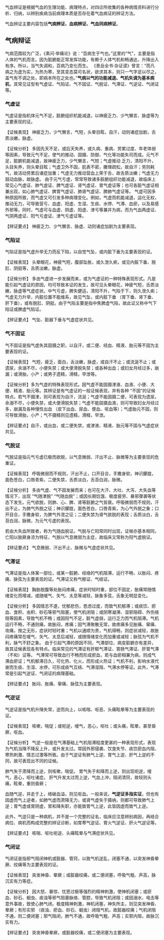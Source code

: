 气血辨证是根据气血的生理功能、病理特点，对四诊所收集的各种病情资料进行分析、归纳，以辨别疾病当前病理本质是否存在着气血病证的辨证方法。

气血辨证主要内容包括**气病辨证、血病辨证、气血同病辨证**。

## 气病辩证
气病范围较为广泛，《素问·举痛论》说：“百病生于气也。”这里的“气”，主要是指人体的气机而言。因为脏腑能正常发挥功能，有赖于人体气机和畅通达，升降出入有序。所以，当气失调和，百病乃变化而生。
《景岳全书·杂证谟》曾言：“而凡病之为虚为实，为热为寒，至其变态莫可名状，欲求其本，则只一气字足以尽之，盖气有不调之处，即病本所在之处也。”**气病以气的功能减退、气机失调为基本病机**，其常见证型有气虚证、气陷证、气不固证、气脱证、气滞证、气逆证、气闭证等。

### 气虚证

气虚证是指机体元气不足，脏腑组织机能减退，以神疲乏力、少气懒言、脉虚等为主要表现的证。

【证候表现】
神疲乏力，少气懒言，气短，头晕目眩，自汗，动则诸症加剧，舌质淡嫩，脉虚。

【证候分析】
多因先天不足，或后天失养，或久病、重病、劳累过度、年老体弱等因素，导致元气不足，使气的推动、固摄、防御、气化等功能失司而成。元气不足，脏腑机能减退，故神疲乏力，少气懒言，气短；气虚推动
乏力，清阳不升，头目失养，则头晕目眩；气虚卫外不固，肌表不密，腠理疏松，故自汗；劳则耗气，故活动劳累后诸症加重；气虚无力推动营血上荣于舌，故舌质淡嫩；气虚无力鼓动血脉，故脉虚。
由于元气亏虚，常常导致诸多脏腑组织功能减退，故临床上常见心气虚证、肺气虚证、脾气虚证、肾气虚证、胃气虚证等；也可各脏气虚证相兼出现，如心肺气虚证、脾胃气虚证、肺肾气虚证、脾肺气虚证等。
气虚可因多种原因所致，而气虚又可引发多种病理变化。例如，气虚而机能减退，运化无权，推动无力，可导致营亏、血虚、阳虚、生湿、生痰、水停、气滞、血瘀，以及易感外邪等。同时，气虚可与血虚、阴虚、阳虚、津亏等兼并为病，而为气血两虚证、气阴两虚证、阳气亏虚证、津气亏虚证等。

【辨证要点】
神疲乏力、少气懒言、脉虚、动则诸症加剧为主要表现。


### 气陷证
气陷证是指气虚升举无力而反下陷，以自觉气坠，或内脏下垂为主要表现的证。

【证候表现】
头晕眼花，神疲气短，腹部坠胀，或久泄久痢，或见内脏下垂、脱肛、阴挺等，舌质淡嫩，脉虚。

【证候分析】
多由气虚进一步发展而来，或为气虚证的一种特殊表现形式。凡是能引起气虚证的原因，均可导致本证的发生，故可见头晕眼花，神疲气短，舌质淡嫩，脉虚等气虚症状。中气亏虚，脾失健运，清阳不升，气陷于下，则久泄久痢；气虚无力升举，内脏位置不能维系，故见气坠，或内脏下垂 （胃下垂、肾下垂、肝下垂），或有脱肛、阴挺。由于气陷主要是指中焦脾虚气陷，故此证又称中气下陷证或脾虚气陷证。

【辨证要点】
气坠、脏器下垂与气虚症状共见。

### 气不固证
气不固证是指气虚失其固摄之职，以自汗，或二便、经血、精液、胎元等不固为主要表现的证。

【证候表现】
气短，疲乏，面白，舌淡嫩，脉虚，或自汗不止；或流涎不止；或遗尿，余溺不尽，小便失禁；或大便滑脱失禁；或各种出血；或妇女月经过多，崩漏；或滑胎，小产；或男子遗精，滑精，早泄等。

【证候分析】多为气虚的特殊表现形式。因气虚不能固摄津液、血液、小便、大便、精液、胎元等。其辨证是有气虚证的一般证候表现，并有各种 “不固”的证候特点。若气不摄津，则可表现为自汗，流涎；气虚不能固摄二便，可表现为遗尿，余溺不尽，小便失禁，或大便滑脱失禁；气虚不能固摄血液，则可导致妇女月经过多，崩漏及各种慢性出血 （皮下出血、尿血、便血、呕血等）；气虚胎元不固，则可导致滑胎，小产；气不摄精则见遗精，滑精，早泄。

【辨证要点】自汗，或出血，或二便失禁，或津液、精液、胎元等不固与气虚症状共见。


### 气脱证

气脱证是指元气亏虚已极而欲脱，以气息微弱、汗出不止、脉微等为主要表现的危重证。

【证候表现】
呼吸微弱而不规则，汗出不止，口开目合，手撒身软，神识朦胧，面色苍白，口唇青紫，二便失禁，舌质淡白，舌苔白润，脉微。

【证候分析】
多由气虚、气不固发展而来；也可在大汗、大吐、大泻、大失血等情况下，出现 “气随津脱” “气随血脱”；或因长期饥饿、极度疲劳、暴邪骤袭等状态下发生。元气欲脱，则肺、心、脾、肾等脏腑之气皆衰。呼吸微弱而不规则，汗出不止，为肺气外脱之征；神识朦胧，面色苍白，口唇青紫，为心气外脱之象；口开目合，手撒身软，为脾气外泄之征；二便失禁为肾气欲脱的表现；舌质淡白，舌苔白润，脉微，为元气亏虚的表现。

若由大失血所致者，称为气随血脱证。气脱与亡阳常同时出现，证候亦基本相同，亡阳以肢厥身凉为特征，气脱以气息微弱为主症，故临床又常称为阳气虚脱证。

【辨证要点】
气息微弱、汗出不止、脉微与气虚症状共见。


### 气滞证

气滞证是指人体某一部位，或某一脏腑、经络的气机阻滞，运行不畅，以胀闷、疼痛、脉弦为主要表现的证。气滞证又称气郁证、气结证。

【证候表现】
胸胁脘腹等处胀闷疼痛，症状时轻时重，部位不固定，胀痛常随情绪变化而增减，或随嗳气、矢气、太息等减轻，脉象多弦，舌象无明显变化。

【证候分析】
多因情志不遂，忧郁悲伤，思虑过度，而致气机郁滞；或痰饮、瘀血、食积、虫积、砂石等邪气阻塞，使气机闭阻；或阴寒凝滞、湿邪阻碍、外伤络阻等因素，导致气机不畅；或因阳气不足，脏气虚弱，运行乏力而气机阻滞。气机运行不畅，不通则痛，故胀闷，疼痛；因气滞聚散无常，故疼痛多见胀痛、窜痛、攻痛，按之无形，症状时轻时重；气机以通顺为贵，气机得畅，则症状减轻，故胀闷疼痛常在嗳气、矢气、太息后减轻，或随情绪变化而加重或减轻；脉弦为气机不利，脉气不舒之象。
由于引起气滞的原因不同，气滞部位、病变脏腑亦有差异，故其证候表现各有特点。临床常见的气滞证有肝郁气滞证、胃肠气滞证、肝胃气滞（不和）证等。
气滞常可导致血行不畅而形成瘀血，若与血瘀相兼为病，则成气滞血瘀证；气机郁滞日久，可化热、化火，而形成火热证；气机不利，影响水液代谢而生痰、生湿、水停，可形成痰气互结、气滞湿阻、气滞水停等证。此外，气滞常是引起气逆证、气闭证的病理基础。

【辨证要点】
胀闷、胀痛、窜痛、脉弦为主要表现。

### 气逆证

气逆证是指气机升降失常，逆而向上，以咳喘、呕恶、头痛眩晕等为主要表现的证。

【证候表现】
咳嗽，喘促；或呃逆，嗳气，恶心，呕吐；或头痛，眩晕，甚至昏厥，呕血。

【证候分析】
气逆一般是在气滞基础上气机阻滞程度更甚的一种表现形式，表现为气机当降不降反上升，或升发太过。常因外邪侵袭、饮食失节、痰饮瘀血内阻、寒热刺激、情志过激等所致。由于气逆证有肺气上逆、胃气上逆、肝气上逆的不同，故可表现出不同的证候。

肺气失于肃降而上逆，则咳嗽，喘促。
胃气失于和降而上逆，则出现呃逆，嗳气，恶心，呕吐诸症。
肝气升发太过而上逆，气血上冲，阻闭清窍，故轻则头痛，眩晕，重则昏厥；

血随气逆，并走于上，络破血溢，则见呕血。一般来说，**气逆证多指实证**，但也有因虚而气上逆者，如肺气虚而肃降无力，或肾气虚失于摄纳，则都可导致肺气上逆；胃气虚或胃阴虚，胃和降失职，亦能致胃气上逆，此皆因虚而致气上逆。

此外，气逆只是一种病机，并不是一个完整的证名，临床应注意辨别病因，再结合病位、病机而构成完整的辨证诊断，如胃寒气逆证、胃火气逆证、肝火气逆证等。

【辨证要点】
咳喘、呕吐呃逆、头痛眩晕与气滞症状共见。

### 气闭证

气闭证是指邪气阻闭神机或脏器、管窍，以致气机逆乱，闭塞不通，以突发神昏晕厥、绞痛等为主要表现的证。

【证候表现】
突发神昏、晕厥；或脏器绞痛，或二便闭塞，呼吸气粗、声高，脉沉实有力等症。

【证候分析】
因大怒、暴惊、忧思过极等强烈的精神刺激，使神机闭塞；或瘀血、砂石、蛔虫、痰浊等邪气阻塞脉络、管腔，导致气机闭阻；或因溺水、电击等意外事故，致使心肺气闭。极度精神刺激，神机闭塞，神失所主，则见突发神昏、晕厥；有形实邪 （痰浊、瘀血、砂石、蛔虫）闭阻气机，故脏器绞痛；气机闭阻不通，则二便闭塞；邪气阻闭，肺气不通，故呼吸气粗、声高；实邪内阻，故脉沉实有力。

【辨证要点】
突发神昏晕厥，或脏器绞痛，或二便闭塞为主要表现。















